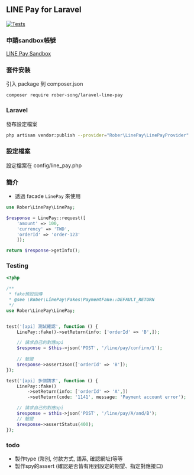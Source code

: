 ## LINE Pay for Laravel

[![Tests](https://github.com/rober-song/laravel-line-pay/actions/workflows/run-tests.yml/badge.svg)](https://github.com/rober-song/laravel-line-pay/actions)

### 申請sandbox帳號
[LINE Pay Sandbox](https://developers-pay.line.me/sandbox)

### 套件安裝
引入 package 到 composer.json
```bash
composer require rober-song/laravel-line-pay
```
### Laravel
發布設定檔案
```bash
php artisan vendor:publish --provider="Rober\LinePay\LinePayProvider"
```

### 設定檔案
設定檔案在 config/line_pay.php

### 簡介
- 透過 facade `LinePay` 來使用
```php
use Rober\LinePay\LinePay;

$response = LinePay::request([
    'amount' => 100,
    'currency' => 'TWD',
    'orderId' => 'order-123'
    ]);

return $response->getInfo();
```

### Testing
```php
<?php

/**
 * fake預設回傳
 * @see \Rober\LinePay\Fakes\PaymentFake::DEFAULT_RETURN
 */
use Rober\LinePay\LinePay;


test('[api] 測試確認', function () {
    LinePay::fake()->setReturn(info: ['orderId' => 'B',]);

    // 請求自己的對應api
    $response = $this->json('POST', '/line/pay/confirm/1');
    
    // 驗證
    $response->assertJson(['orderId' => 'B']);
});

test('[api] 多個請求', function () {
    LinePay::fake()
        ->setReturn(info: ['orderId' => 'A',])
        ->setReturn(code: '1141', message: 'Payment account error');

    // 請求自己的對應api
    $response = $this->json('POST', '/line/pay/A/and/B');
    // 驗證
    $response->assertStatus(400);
});
```

### todo
- 製作type (幣別, 付款方式, 語系, 確認網址)等等
- 製作spy的assert (確認是否皆有用到設定的期望、指定對應接口)
